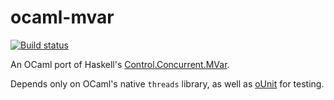 ocaml-mvar
==========

[![Build status](https://travis-ci.org/johnelse/ocaml-mvar.png?branch=master)](https://travis-ci.org/johnelse/ocaml-mvar)

An OCaml port of Haskell's [Control.Concurrent.MVar](https://hackage.haskell.org/package/base/docs/Control-Concurrent-MVar.html).

Depends only on OCaml's native `threads` library, as well as
[oUnit](http://ounit.forge.ocamlcore.org/) for testing.
